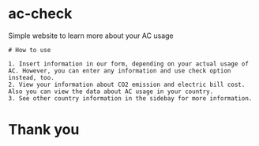 # ac-check

Simple website to learn more about your AC usage
```
# How to use

1. Insert information in our form, depending on your actual usage of AC. However, you can enter any information and use check option instead, too.
2. View your information about CO2 emission and electric bill cost. Also you can view the data about AC usage in your country.
3. See other country information in the sidebay for more information.

```
# Thank you

